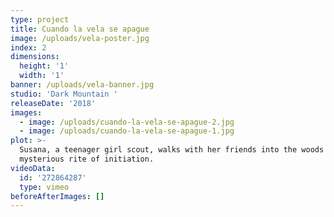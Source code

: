 ```yaml
---
type: project
title: Cuando la vela se apague
image: /uploads/vela-poster.jpg
index: 2
dimensions:
  height: '1'
  width: '1'
banner: /uploads/vela-banner.jpg
studio: 'Dark Mountain '
releaseDate: '2018'
images:
  - image: /uploads/cuando-la-vela-se-apague-2.jpg
  - image: /uploads/cuando-la-vela-se-apague-1.jpg
plot: >-
  Susana, a teenager girl scout, walks with her friends into the woods to play a
  mysterious rite of initiation.
videoData:
  id: '272864287'
  type: vimeo
beforeAfterImages: []
---
```


